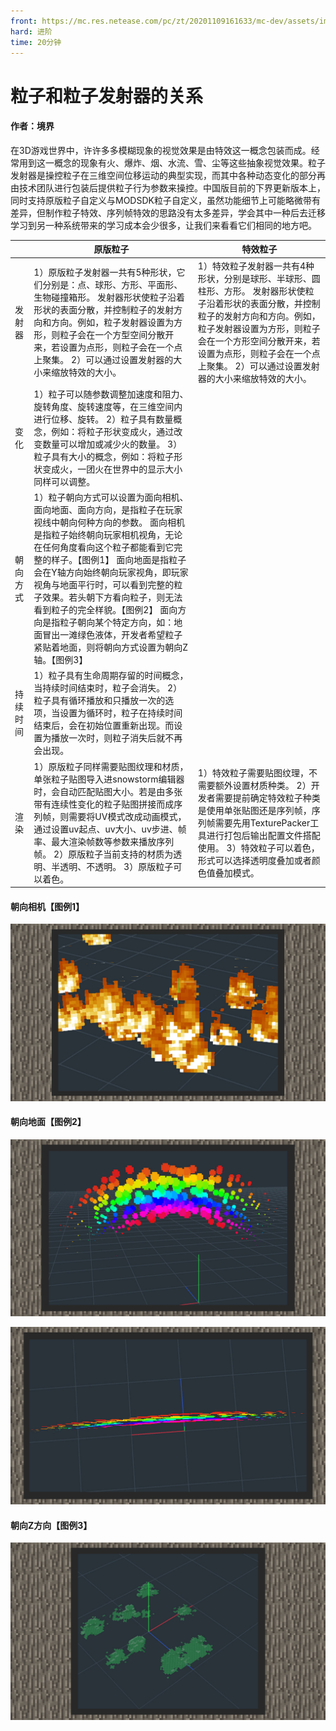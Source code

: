 ```yaml
---
front: https://mc.res.netease.com/pc/zt/20201109161633/mc-dev/assets/img/2_2.253bcfde.jpg
hard: 进阶
time: 20分钟
---
```


# 粒子和粒子发射器的关系



#### 作者：境界



在3D游戏世界中，许许多多模糊现象的视觉效果是由特效这一概念包装而成。经常用到这一概念的现象有火、爆炸、烟、水流、雪、尘等这些抽象视觉效果。粒子发射器是操控粒子在三维空间位移运动的典型实现，而其中各种动态变化的部分再由技术团队进行包装后提供粒子行为参数来操控。中国版目前的下界更新版本上，同时支持原版粒子自定义与MODSDK粒子自定义，虽然功能细节上可能略微带有差异，但制作粒子特效、序列帧特效的思路没有太多差异，学会其中一种后去迁移学习到另一种系统带来的学习成本会少很多，让我们来看看它们相同的地方吧。

|          | 原版粒子                                           | 特效粒子                                           |
| -------- | ------------------------------------------------------------ | ------------------------------------------------------------ |
| 发射器   | 1）原版粒子发射器一共有5种形状，它们分别是：点、球形、方形、平面形、生物碰撞箱形。 发射器形状使粒子沿着形状的表面分散，并控制粒子的发射方向和方向。例如，粒子发射器设置为方形，则粒子会在一个方型空间分散开来，若设置为点形，则粒子会在一个点上聚集。 2）可以通过设置发射器的大小来缩放特效的大小。 | 1）特效粒子发射器一共有4种形状，分别是球形、半球形、圆柱形、方形。 发射器形状使粒子沿着形状的表面分散，并控制粒子的发射方向和方向。例如，粒子发射器设置为方形，则粒子会在一个方形空间分散开来，若设置为点形，则粒子会在一个点上聚集。 2）可以通过设置发射器的大小来缩放特效的大小。 |
| 变化     | 1）粒子可以随参数调整加速度和阻力、旋转角度、旋转速度等，在三维空间内进行位移、旋转。 2）粒子具有数量概念，例如：将粒子形状变成火，通过改变数量可以增加或减少火的数量。 3）粒子具有大小的概念，例如：将粒子形状变成火，一团火在世界中的显示大小同样可以调整。 |                                                              |
| 朝向方式 | 1）粒子朝向方式可以设置为面向相机、面向地面、面向方向，是指粒子在玩家视线中朝向何种方向的参数。 面向相机是指粒子始终朝向玩家相机视角，无论在任何角度看向这个粒子都能看到它完整的样子。【图例1】 面向地面是指粒子会在Y轴方向始终朝向玩家视角，即玩家视角与地面平行时，可以看到完整的粒子效果。若头朝下方看向粒子，则无法看到粒子的完全样貌。【图例2】 面向方向是指粒子朝向某个特定方向，如：地面冒出一滩绿色液体，开发者希望粒子紧贴着地面，则将朝向方式设置为朝向Z轴。【图例3】 |                                                              |
| 持续时间 | 1）粒子具有生命周期存留的时间概念，当持续时间结束时，粒子会消失。 2）粒子具有循环播放和只播放一次的选项，当设置为循环时，粒子在持续时间结束后，会在初始位置重新出现。而设置为播放一次时，则粒子消失后就不再会出现。 |                                                              |
| 渲染     | 1）原版粒子同样需要贴图纹理和材质，单张粒子贴图导入进snowstorm编辑器时，会自动匹配贴图大小。若是由多张带有连续性变化的粒子贴图拼接而成序列帧，则需要将UV模式改成动画模式，通过设置uv起点、uv大小、uv步进、帧率、最大渲染帧数等参数来播放序列帧。 2）原版粒子当前支持的材质为透明、半透明、不透明。 3）原版粒子可以着色。 | 1）特效粒子需要贴图纹理，不需要额外设置材质种类。 2）开发者需要提前确定特效粒子种类是使用单张贴图还是序列帧，序列帧需要先用TexturePacker工具进行打包后输出配置文件搭配使用。 3）特效粒子可以着色，形式可以选择透明度叠加或者颜色值叠加模式。 |



#### 朝向相机【图例1】

![](./images/2_1.jpg)



#### 朝向地面【图例2】

![](./images/2_2.jpg)

![](./images/2_3.jpg)



#### 朝向Z方向【图例3】

![](./images/2_4.jpg)